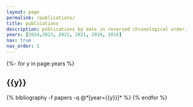 ```yaml
---
layout: page
permalink: /publications/
title: publications
description: publications by date in reversed chronological order. 
years: [2024,2023, 2022, 2021, 2019, 2016]
nav: true
nav_order: 1
---
```

<!-- _pages/publications.md -->
<div class="publications">

{%- for y in page.years %}
  <h2 class="year">{{y}}</h2>
  {% bibliography -f papers -q @*[year={{y}}]* %}
{% endfor %}

</div>
